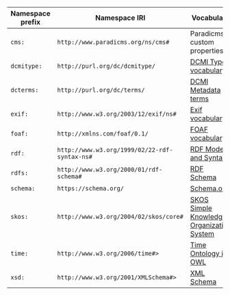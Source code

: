 | Namespace prefix | Namespace IRI                                 | Vocabulary                                                                                |
|------------------|-----------------------------------------------|-------------------------------------------------------------------------------------------|
| `cms:`           | `http://www.paradicms.org/ns/cms#`            | Paradicms custom properties                                                               |
| `dcmitype:`      | `http://purl.org/dc/dcmitype/`                | [DCMI Type vocabulary](https://www.dublincore.org/specifications/dublin-core/dcmi-terms/) |
| `dcterms:`       | `http://purl.org/dc/terms/`                   | [DCMI Metadata terms](https://www.dublincore.org/specifications/dublin-core/dcmi-terms/)  |
| `exif:`          | `http://www.w3.org/2003/12/exif/ns#`          | [Exif vocabulary](https://www.w3.org/2003/12/exif/)                                       |
| `foaf:`          | `http://xmlns.com/foaf/0.1/`                  | [FOAF vocabulary](http://xmlns.com/foaf/0.1/)                                             |
| `rdf:`           | `http://www.w3.org/1999/02/22-rdf-syntax-ns#` | [RDF Model and Syntax](http://www.w3.org/1999/02/22-rdf-syntax-ns#)                       |
| `rdfs:`          | `http://www.w3.org/2000/01/rdf-schema#`       | [RDF Schema](https://www.w3.org/TR/rdf-schema/)                                           |
| `schema:`        | `https://schema.org/`                         | [Schema.org](https://schema.org/)                                                         |
| `skos:`          | `http://www.w3.org/2004/02/skos/core#`        | [SKOS Simple Knowledge Organization System](https://www.w3.org/2004/02/skos/)             |
| `time:`          | `http://www.w3.org/2006/time#>`               | [Time Ontology in OWL](https://www.w3.org/TR/owl-time/)                                   |
| `xsd:`           | `http://www.w3.org/2001/XMLSchema#>`          | [XML Schema](https://www.w3.org/XML/Schema)                                               |
